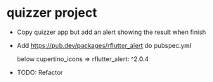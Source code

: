 # quizzer project

- Copy quizzer app but add an alert showing the result when finish 
- Add https://pub.dev/packages/rflutter_alert do pubspec.yml

    below cupertino_icons => rflutter_alert: ^2.0.4

- TODO: Refactor 